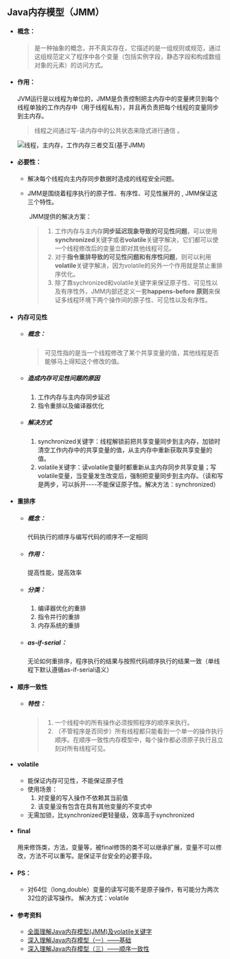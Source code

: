 ## Java内存模型（JMM）

- #### 概念：

  > 是一种抽象的概念，并不真实存在，它描述的是一组规则或规范，通过这组规范定义了程序中各个变量（包括实例字段，静态字段和构成数组对象的元素）的访问方式。 

- #### 作用：

  JVM运行是以线程为单位的，JMM是负责控制把主内存中的变量拷贝到每个线程单独的工作内存中（用于线程私有），并且再负责把每个线程的变量同步到主内存。

  > 线程之间通过写-读内存中的公共状态来隐式进行通信 。

  ![线程，主内存，工作内存三者交互(基于JMM)](https://github.com/Flag2333/TheWayToGod-Java/blob/master/img/%E7%BA%BF%E7%A8%8B%EF%BC%8C%E4%B8%BB%E5%86%85%E5%AD%98%EF%BC%8C%E5%B7%A5%E4%BD%9C%E5%86%85%E5%AD%98%E4%B8%89%E8%80%85%E4%BA%A4%E4%BA%92%EF%BC%88%E5%9F%BA%E4%BA%8EJMM%EF%BC%89.png)

- #### 必要性：

  - 解决每个线程向主内存同步数据时造成的线程安全问题。

  - JMM是围绕着程序执行的原子性、有序性、可见性展开的 , JMM保证这三个特性。

    ​	JMM提供的解决方案：

    > 1. 工作内存与主内存**同步延迟现象导致的可见性问题**，可以使用**synchronized**关键字或者**volatile**关键字解决，它们都可以使一个线程修改后的变量立即对其他线程可见。 
    > 2. 对于**指令重排导致的可见性问题和有序性问题**，则可以利用**volatile**关键字解决，因为volatile的另外一个作用就是禁止重排序优化。
    > 3. 除了靠sychronized和volatile关键字来保证原子性、可见性以及有序性外，JMM内部还定义一套**happens-before 原则**来保证多线程环境下两个操作间的原子性、可见性以及有序性。 
    >

- #### 内存可见性

  - ##### 概念：

    > 可见性指的是当一个线程修改了某个共享变量的值，其他线程是否能够马上得知这个修改的值。 

  - ##### 造成内存可见性问题的原因

    1. 工作内存与主内存同步延迟
    2. 指令重排以及编译器优化 

  - ##### 解决方式

    1. synchronized关键字：线程解锁前把共享变量同步到主内存，加锁时清空工作内存中的共享变量的值，从主内存中重新获取共享变量的值。
    2. volatile关键字：读volatile变量时都重新从主内存同步共享变量；写volatile变量，当变量发生改变后，强制把变量同步到主内存。（读和写是两步，可以拆开----不能保证原子性。解决方法：synchronized）

- #### 重排序

  - ##### 概念：

    代码执行的顺序与编写代码的顺序不一定相同

  - ##### 作用：

    提高性能，提高效率

  - ##### 分类：

    1. 编译器优化的重排
    2. 指令并行的重排 
    3. 内存系统的重排 

  - ##### as-if-serial：

    无论如何重排序，程序执行的结果与按照代码顺序执行的结果一致（单线程下默认遵循as-if-serial语义）

- #### 顺序一致性

  - ##### 特性：

    > 1. 一个线程中的所有操作必须按照程序的顺序来执行。
    > 2. （不管程序是否同步）所有线程都只能看到一个单一的操作执行顺序。在顺序一致性内存模型中，每个操作都必须原子执行且立刻对所有线程可见。

- #### volatile

  - 能保证内存可见性，不能保证原子性
  - 使用场景：
     1. 对变量的写入操作不依赖其当前值
     2. 该变量没有包含在具有其他变量的不变式中
  - 无需加锁，比synchronized更轻量级，效率高于synchronized

- #### final 

  用来修饰类，方法，变量等，被final修饰的类不可以继承扩展，变量不可以修改，方法不可以重写。是保证平台安全的必要手段。 

- #### PS：

  - 对64位（long,double）变量的读写可能不是原子操作，有可能分为两次32位的读写操作。  解决方式：volatile

- #### 参考资料

  - [全面理解Java内存模型(JMM)及volatile关键字 ](https://blog.csdn.net/javazejian/article/details/72772461)
  - [深入理解Java内存模型（一）——基础](http://www.infoq.com/cn/articles/java-memory-model-1)
  - [深入理解Java内存模型（三）——顺序一致性](http://www.infoq.com/cn/articles/java-memory-model-3)



